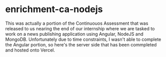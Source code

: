# enrichment-ca-nodejs

This was actually a portion of the Continuouos Assessment that was released to us nearing the end of our internship where we are tasked to work on a news publishing application using Angular, NodeJS and MongoDB. Unfortunately due to time constraints, I wasn't able to complete the Angular portion, so here's the server side that has been commpleted and hosted onto Vercel.
